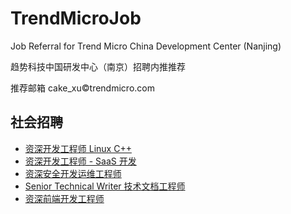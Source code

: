 # TrendMicroJob
Job Referral for Trend Micro China Development Center (Nanjing)

趋势科技中国研发中心（南京）招聘内推推荐

推荐邮箱 cake_xu©trendmicro.com

## 社会招聘

- [资深开发工程师 Linux C++](social/1.md)
- [资深开发工程师 - SaaS 开发](social/2.md)
- [资深安全开发运维工程师](social/3.md)
- [Senior Technical Writer 技术文档工程师](social/4.md)
- [资深前端开发工程师](social/5.md)